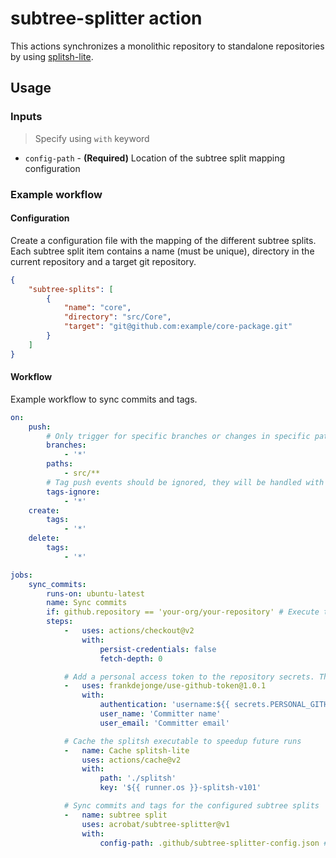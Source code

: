 # subtree-splitter action

This actions synchronizes a monolithic repository to standalone repositories by using [splitsh-lite](https://github.com/splitsh/lite).

## Usage

### Inputs

> Specify using `with` keyword

* `config-path` - **(Required)** Location of the subtree split mapping configuration

### Example workflow

#### Configuration

Create a configuration file with the mapping of the different subtree splits. Each subtree split item contains a name (must be unique), 
directory in the current repository and a target git repository.

```json
{
    "subtree-splits": [
        {
            "name": "core",
            "directory": "src/Core",
            "target": "git@github.com:example/core-package.git"
        }
    ]
}

```

#### Workflow

Example workflow to sync commits and tags.

```yaml
on:
    push:
        # Only trigger for specific branches or changes in specific paths.
        branches:
            - '*'
        paths:
            - src/**
        # Tag push events should be ignored, they will be handled with the create event below.
        tags-ignore:
            - '*'
    create:
        tags:
            - '*'
    delete:
        tags:
            - '*'

jobs:
    sync_commits:
        runs-on: ubuntu-latest
        name: Sync commits
        if: github.repository == 'your-org/your-repository' # Execute this workflow job only on the main repository.
        steps:
            -   uses: actions/checkout@v2
                with:
                    persist-credentials: false
                    fetch-depth: 0

            # Add a personal access token to the repository secrets. This will allow the splitter action to push the new commits
            -   uses: frankdejonge/use-github-token@1.0.1
                with:
                    authentication: 'username:${{ secrets.PERSONAL_GITHUB_TOKEN }}'
                    user_name: 'Committer name'
                    user_email: 'Committer email'

            # Cache the splitsh executable to speedup future runs
            -   name: Cache splitsh-lite
                uses: actions/cache@v2
                with:
                    path: './splitsh'
                    key: '${{ runner.os }}-splitsh-v101'

            # Sync commits and tags for the configured subtree splits
            -   name: subtree split
                uses: acrobat/subtree-splitter@v1
                with:
                    config-path: .github/subtree-splitter-config.json # Reference the location where you saved your config file
```
